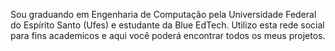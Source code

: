 Sou graduando em Engenharia de Computação pela Universidade Federal do Espírito Santo (Ufes) e estudante da Blue EdTech. Utilizo esta rede social para fins academicos e aqui você poderá encontrar todos os meus projetos.

<!---
deyvetWalef/deyvetWalef is a ✨ special ✨ repository because its `README.md` (this file) appears on your GitHub profile.
You can click the Preview link to take a look at your changes.
--->
